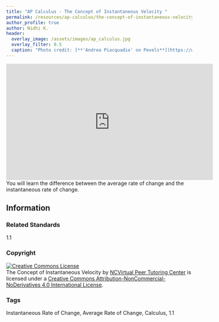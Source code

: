 ```yaml
---
title: "AP Calculus - The Concept of Instantaneous Velocity "
permalink: /resources/ap-calculus/the-concept-of-instantaneous-velocity
author_profile: true
author: Nidhi K.
header:
  overlay_image: /assets/images/ap_calculus.jpg
  overlay_filter: 0.5
  caption: "Photo credit: [**'Andrea Piacquadio' on Pexels**](https://www.pexels.com/photo/woman-holding-books-3768126/)"
---
```

<!--
Needs a proper link (either from history or ap calc website URL)

<a href="/resources/ap-calculus-ab">
  <span style="font-size: 48px; color: #00000;">
    <i class="fas fa-arrow-circle-left"> </i>
  </span>
</a> 
-->

<iframe width="560" height="315" src="https://ncvps.yuja.com/V/Video?v=2527974&node=9170970&a=1053602643&preload=false" frameborder="0" webkitallowfullscreen mozallowfullscreen allowfullscreen></iframe>
You will learn the difference between the average rate of change and the instantaneous rate of change.

## Information

### Related Standards
1.1

### Copyright
<a rel="license" href="http://creativecommons.org/licenses/by-nc-nd/4.0/"><img alt="Creative Commons License" style="border-width:0" src="https://i.creativecommons.org/l/by-nc-nd/4.0/88x31.png" /></a><br /><span xmlns:dct="http://purl.org/dc/terms/" href="http://purl.org/dc/dcmitype/MovingImage" property="dct:title" rel="dct:type">The Concept of Instantaneous Velocity</span> by <a xmlns:cc="http://creativecommons.org/ns#" href="/resources/ap-calculus/the-concept-of-instantaneous-velocity" property="cc:attributionName" rel="cc:attributionURL">NCVirtual Peer Tutoring Center</a> is licensed under a <a rel="license" href="http://creativecommons.org/licenses/by-nc-nd/4.0/">Creative Commons Attribution-NonCommercial-NoDerivatives 4.0 International License</a>.

### Tags
Instantaneous Rate of Change, Average Rate of Change, Calculus, 1.1

